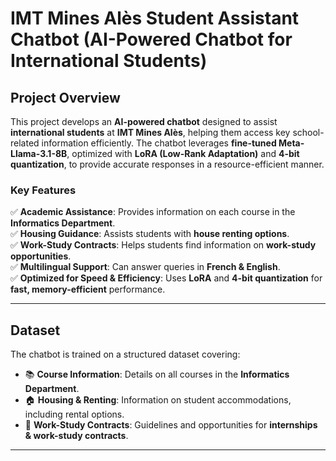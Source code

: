# **IMT Mines Alès Student Assistant Chatbot (AI-Powered Chatbot for International Students)**

## **Project Overview**
This project develops an **AI-powered chatbot** designed to assist **international students** at **IMT Mines Alès**, helping them access key school-related information efficiently. The chatbot leverages **fine-tuned Meta-Llama-3.1-8B**, optimized with **LoRA (Low-Rank Adaptation)** and **4-bit quantization**, to provide accurate responses in a resource-efficient manner.

### **Key Features**
✅ **Academic Assistance**: Provides information on each course in the **Informatics Department**.  
✅ **Housing Guidance**: Assists students with **house renting options**.  
✅ **Work-Study Contracts**: Helps students find information on **work-study opportunities**.  
✅ **Multilingual Support**: Can answer queries in **French & English**.  
✅ **Optimized for Speed & Efficiency**: Uses **LoRA** and **4-bit quantization** for **fast, memory-efficient** performance.

---

## **Dataset**
The chatbot is trained on a structured dataset covering:
- 📚 **Course Information**: Details on all courses in the **Informatics Department**.
- 🏠 **Housing & Renting**: Information on student accommodations, including rental options.
- 💼 **Work-Study Contracts**: Guidelines and opportunities for **internships & work-study contracts**.

---


